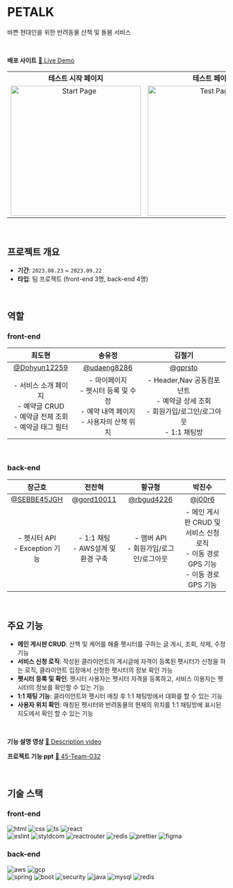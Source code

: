 # PETALK
바쁜 현대인을 위한 반려동물 산책 및 돌봄 서비스


</br>

**배포 사이트**
[🦖 Live Demo](http://pettalk-bucket.s3-website.ap-northeast-2.amazonaws.com/)


<table>
  <tr>
    <td align="center"><b>테스트 시작 페이지</b></td>
    <td align="center"><b>테스트 페이지</b></td>
    <td align="center"><b>결과 페이지</b></td>
  </tr>
  <tr>
    <td align="center">
      <img src="https://github.com/udaeng8286/Portfolio/assets/130089426/78c93436-5050-49cc-b866-7ac13902d96e" alt="Start Page" width="300px"/>
    </td>
    <td align="center">
      <img src="https://github.com/udaeng8286/Portfolio/assets/130089426/ef79ea54-ef42-4f53-b2e8-5a19e4289212" alt="Test Page" width="300px"/>
    </td>
    <td align="center">
      <img src="https://github.com/udaeng8286/Portfolio/assets/130089426/0ed4e424-81a6-4b3c-af4c-32e1c3dc46a9" alt="Result Page" width="300px"/>
    </td>
  </tr>
</table>
</br>

## 프로젝트 개요

- **기간**: `2023.08.23` ~ `2023.09.22`
- **타입**: 팀 프로젝트 (front-end 3명, back-end 4명)
</br>

## 역할

### front-end

|최도현|송유정|김철기|
|:----:|:----:|:----:|
|[@Dohyun12259](https://github.com/Dohyun12259)|[@udaeng8286](https://github.com/udaeng8286)|[@gprsto](https://github.com/sebfe45kimck)|
|  - 서비스 소개 페이지 <br /> - 예약글 CRUD <br /> - 예약글 전체 조회 <br /> - 예약글 태그 필터 | - 마이페이지 <br /> - 펫시터 등록 및 수정 <br /> - 예약 내역 페이지 <br /> - 사용자의 산책 위치 | - Header,Nav 공동컴포넌트 <br /> - 예약글 상세 조회 <br /> - 회원가입/로그인/로그아웃 <br /> - 1:1 채팅방 |
<br>


### back-end
|장근호|전찬혁|황규형|박진수|
|:----:|:----:|:----:|:----:|
[@SEBBE45JGH](https://github.com/SEBBE45JGH)|[@gord10011](https://github.com/gord10011)|[@rbgud4226](https://github.com/rbgud4226)|[@j00r6](https://github.com/j00r6)|
|  - 펫시터 API <br /> - Exception 기능|  - 1:1 채팅 <br /> - AWS설계 및 환경 구축 | - 맴버 API <br /> - 회원가입/로그인/로그아웃 | - 메인 게시판 CRUD 및 서비스 신청 로직 <br /> - 이동 경로 GPS 기능 <br /> - 이동 경로 GPS 기능 |
</br>



## 주요 기능
- **메인 게시판 CRUD**: 산책 및 케어를 해줄 펫시터를 구하는 글 게시, 조회, 삭제, 수정 기능
- **서비스 신청 로직**: 작성된 클라이언트의 게시글에 자격이 등록된 펫시터가 신청을 하는 로직, 클라이언트 입장에서 신청한 펫시터의 정보 확인 가능
- **펫시터 등록 및 확인**: 펫시터 사용자는 펫시터 자격을 등록하고, 서비스 이용자는 펫시터의 정보를 확인할 수 있는 기능 
- **1:1 채팅 기능**: 클라이언트와 펫시터 매칭 후 1:1 채팅방에서 대화를 할 수 있는 기능
- **사용자 위치 확인**: 매칭된 펫시터와 반려동물의 현재의 위치를 1:1 채팅방에 표시된 지도에서 확인 할 수 있는 기능
</br>

**기능 설명 영상**
[👀 Description video](http://pettalk-bucket.s3-website.ap-northeast-2.amazonaws.com/)

**프로젝트 기능 ppt**
[🎏 45-Team-032](https://github.com/user-attachments/files/15524699/main_45team.pptx)


</br>

## 기술 스택
### front-end
  ![html](https://img.shields.io/badge/HTML-239120?style=flat&logo=html5&logoColor=white)
  ![css](https://img.shields.io/badge/CSS-239120?&style=flat&logo=css3&logoColor=white)
  ![ts](https://img.shields.io/badge/TypeScript-007ACC?style=flat&logo=typescript&logoColor=white)
  ![react](https://img.shields.io/badge/React-20232A?style=flat&logo=react&logoColor=61DAFB)<br>
  ![eslint](https://img.shields.io/badge/eslint-3A33D1?style=flat&logo=eslint&logoColor=white)
  ![styldcom](https://img.shields.io/badge/styled--components-DB7093?style=flat&logo=styled-components&logoColor=white)
  ![reactrouter](https://img.shields.io/badge/React_Router-CA4245?style=flat&logo=react-router&logoColor=white)
  ![redis](https://img.shields.io/badge/redis-%23DD0031.svg?&style=flat&logo=redis&logoColor=white)
  ![prettier](https://img.shields.io/badge/prettier-1A2C34?style=flat&logo=prettier&logoColor=F7BA3E)
  ![figma](https://img.shields.io/badge/Figma-F24E1E?style=flat&logo=figma&logoColor=white)


  ### back-end
  ![aws](https://img.shields.io/badge/Amazon_AWS-232F3E?style=flat&logo=amazon-aws&logoColor=white)
  ![gcp](https://img.shields.io/badge/Google_Cloud-4285F4?style=flat&logo=google-cloud&logoColor=white)<br>
  ![spring](https://img.shields.io/badge/Spring-6DB33F?style=flat&logo=spring&logoColor=white)
  ![boot](https://img.shields.io/badge/springboot-6DB33F?style=flat&logo=spring&logoColor=white)
  ![security](https://img.shields.io/badge/Spring_Security-6DB33F?style=flat&logo=Spring-Security&logoColor=white)
  ![java](https://img.shields.io/badge/Java-ED8B00?style=flat&logo=openjdk&logoColor=white)
  ![mysql](https://img.shields.io/badge/MySQL-00000F?style=flat&logo=mysql&logoColor=white)
  ![redis](https://img.shields.io/badge/redis-%23DD0031.svg?&style=flat&logo=redis&logoColor=white)



